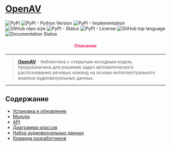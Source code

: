 # [OpenAV](https://github.com/DmitryRyumin/openav)

![PyPI](https://img.shields.io/pypi/v/openav)
![PyPI - Python Version](https://img.shields.io/pypi/pyversions/openav)
![PyPI - Implementation](https://img.shields.io/pypi/implementation/openav)
![GitHub repo size](https://img.shields.io/github/repo-size/dmitryryumin/openav)
![PyPI - Status](https://img.shields.io/pypi/status/openav)
![PyPI - License](https://img.shields.io/github/license/dmitryryumin/openav)
![GitHub top language](https://img.shields.io/github/languages/top/dmitryryumin/openav)
![Documentation Status](https://readthedocs.org/projects/openav/badge/?version=latest)

<h4 align="center"><span style="color:#EC256F;">Описание</span></h4>

---

> **[OpenAV](https://github.com/DmitryRyumin/openav/blob/main/README_RU.md)** - библиотека с открытым исходным кодом, предназначена для решения задач автоматического распознавания речевых команд на основе интеллектуального анализа аудиовизуальных данных.

---

<!-- | [Документация на английском](https://github.com/DmitryRyumin/openav) |
|----------------------------------------------------------------------| -->

## Содержание

- [Установка и обновление](https://openav.readthedocs.io/ru/latest/user_guide/installation.html)
- [Модули](https://openav.readthedocs.io/ru/latest/user_guide/modules.html)
- [API](https://openav.readthedocs.io/ru/latest/api/index.html)
- [Диаграмма классов](https://openav.readthedocs.io/ru/latest/api/class_diagram.html)
- [Набор аудиовизуальных данных](https://openav.readthedocs.io/ru/latest/dataset.html)
- [Команда разработчиков](https://openav.readthedocs.io/ru/latest/about.html)
